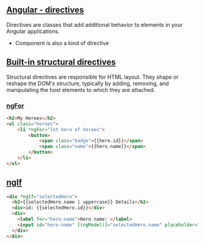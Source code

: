 ## [Angular - directives](https://angular.io/guide/built-in-directives)

Directives are classes that add additional behavior to elements in your Angular applications.

- Component is also a kind of directive

## [Built-in structural directives](https://angular.io/guide/built-in-directives#built-in-structural-directives)

Structural directives are responsible for HTML layout. They shape or reshape the DOM's structure, typically by adding, removing, and manipulating the host elements to which they are attached.

### [ngFor](https://angular.io/guide/built-in-directives#ngFor)

```html
<h2>My Heroes</h2>
<ul class="heroes">
	<li *ngFor="let hero of heroes">
		<button>
			<span class="badge">{{hero.id}}</span>
			<span class="name">{{hero.name}}</span>
		</button>
	</li>
</ul>
```

## [ngIf](https://angular.io/guide/built-in-directives#ngIf)

```html
<div *ngIf="selectedHero">
  <h2>{{selectedHero.name | uppercase}} Details</h2>
  <div>id: {{selectedHero.id}}</div>
  <div>
    <label for="hero-name">Hero name: </label>
    <input id="hero-name" [(ngModel)]="selectedHero.name" placeholder="name">
  </div>
</div>
```

